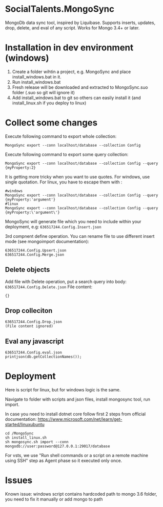 # SocialTalents.MongoSync
MongoDb data sync tool, inspired by Liquibase.
Supports inserts, updates, drop, delete, and eval of any script.
Works for Mongo 3.4+ or later.

# Installation in dev environment (windows)

1. Create a folder wihtin a project, e.g. MongoSync and place install_windows.bat in it.
2. Run install_windows.bat
3. Fresh release will be downloaded and extracted to MongoSync.suo folder (.suo so git will ignore it)
4. Add install_windows.bat to git so others can easily install it (and install_linux.sh if you deploy to linux)

# Collect some changes

Execute following command to export whole collection:
```
MongoSync export --conn localhost/database --collection Config 
```

Execute following command to export some query collection:
```
MongoSync export --conn localhost/database --collection Config --query {myProperty:2}
```

It is getting more tricky when you want to use quotes. For windows, use single quotation. For linux, you have to escape them with \:
```
#windows
MongoSync export --conn localhost/database --collection Config --query {myProperty:'argument'}
#linux
MongoSync export --conn localhost/database --collection Config --query {myProperty:\'argument\'}
```


MongoSync will generate file which you need to include within your deployment, e.g:
`636517244.Config.Insert.json`

3rd compnent define operation. You can rename file to use different insert mode (see mongoimport documentation):
```
636517244.Config.Upsert.json
636517244.Config.Merge.json
```

## Delete objects
Add file with Delete operation, put a search query into body:
`636517244.Config.Delete.json`
File content:
```
{}
```

## Drop colleciton
```
636517244.Config.Drop.json
(File content ignored)
````

## Eval any javascript
```
636517244.Config.eval.json
printjson(db.getCollectionNames());
```

# Deployment

Here is script for linux, but for windows logic is the same. 

Navigate to folder with scripts and json files, install mongosync tool, run import.

In case you need to install dotnet core follow first 2 steps from official documentation: https://www.microsoft.com/net/learn/get-started/linuxubuntu 

```
cd /MongoSync
sh install_linux.sh
sh mongosync.sh import --conn mongodb://user:password@127.0.0.1:29017/database
```

For vsts, we use "Run shell commands or a script on a remote machine using SSH" step as Agent phase so it executed only once.

# Issues

Known issue: windows script contains hardcoded path to mongo 3.6 folder, you need to fix it manually or add mongo to path
